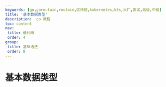 ```yaml
---
keywords: [go,goroutain,routain,区块链,kubernetes,k8s,大厂,面试,高级,中级]
title: '基本数据类型'
description:  go 教程
toc: content
nav:
 title: 低代码
 order: 4
group:
 title: 基础语法
 order: 0
---
```

# 基本数据类型





